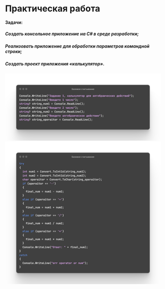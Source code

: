# Практическая работа

**Задачи:**
##### Создать консольное приложение на C# в среде разработки;
##### Реализовать приложение для обработки параметров командной строки;
##### Создать проект приложения «калькулятор».

![alt text](https://github.com/Alex5200/Practic-1-/blob/main/block1.png)
![alt text](https://github.com/Alex5200/Practic-1-/blob/main/block2.png)
